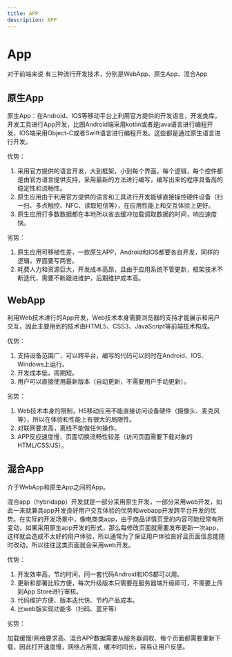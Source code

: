 ```yaml
---
title: APP
description: APP
---
```


# App

对于前端来说 有三种流行开发技术，分别是WebApp、原生App、混合App

## 原生App

原生App：在Android、IOS等移动平台上利用官方提供的开发语言，开发类库，开发工具进行App开发，比图Android端采用kotlin或者是java语言进行编程开发，IOS端采用Object-C或者Swift语言进行编程开发。这些都是通过原生语言进行开发。

优势：

1. 采用官方提供的语言开发，大到框架，小到每个界面，每个逻辑，每个控件都是由官方语言提供支持，采用最新的方法进行编写，编写出来的程序具备高的稳定性和流畅性。
2. 原生应用由于利用官方提供的语言和工具进行开发能够直接操控硬件设备（扫一扫、多点触控、NFC、读取短信等），在应用性能上和交互体验上更好。
3. 原生应用打多数数据都在本地所以省去缓冲加载调取数据的时间，响应速度快。

劣势：

1. 原生应用可移植性差，一款原生APP，Android和IOS都要各自开发，同样的逻辑，界面要写两套。
2. 耗费人力和资源巨大，开发成本高昂，且由于应用系统不管更新，框架技术不断迭代，需要不断跟进维护，后期维护成本高。


## WebApp

利用Web技术进行的App开发，Web技术本身需要浏览器的支持才能展示和用户交互，因此主要用到的技术由HTML5、CSS3、JavaScript等前端技术构成。

优势：

1. 支持设备范围广，可以跨平台，编写的代码可以同时在Android、IOS、Windows上运行。
2. 开发成本低，周期短。
3. 用户可以直接使用最新版本（自动更新，不需要用户手动更新）。

劣势：

1. Web技术本身的限制，H5移动应用不能直接访问设备硬件（摄像头、麦克风等），所以在体验和性能上有很大的局限性。
2. 对联网要求高，离线不能做任何操作。
3. APP反应速度慢，页面切换流畅性较差（访问页面需要下载对象的HTML/CSS/JS）。

## 混合App

介于WebApp和原生App之间的App。

混合app（hybridapp）开发就是一部分采用原生开发，一部分采用web开发，如此一来就兼具app开发良好用户交互体验的优势和webapp开发跨平台开发的优势。在实际的开发场景中，像电商类app，由于商品详情页里的内容可能经常有所变动，如果采用原生app开发的形式，那么每修改页面就需要发布更新一次app，这样就会造成不太好的用户体验，所以通常为了保证用户体验良好且页面信息能随时改动，所以往往这类页面就会采用web开发。

优势：

1. 开发效率高，节约时间，同一套代码Android和IOS都可以用。
2. 更新和部署比较方便，每次升级版本只需要在服务器端升级即可，不需要上传到App Store进行审核。
3. 代码维护方便、版本迭代快、节约产品成本。
4. 比web版实现功能多（扫码、蓝牙等）

劣势：

加载缓慢/网络要求高、混合APP数据需要从服务器调取、每个页面都需要重新下载，因此打开速度慢，网络占用高，缓冲时间长，容易让用户反感。